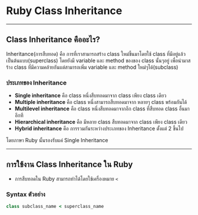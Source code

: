 # Ruby Class Inheritance
---
## Class Inheritance คืออะไร?

Inheritance(การสืบทอด) คือ การที่เราสามารถสร้าง class ใหม่ขึ้นมาโดยใช้ class ที่มีอยู่แล้วเป็นต้นแบบ(superclass) โดยยังมี variable และ method ของของ class นั้นๆอยู่ เพื่อนำมาสร้าง class ที่มีความคล้ายกันแต่สามารถเพิ่ม variable และ method ใหม่ๆได้(subclass)

### ประเภทของ Inheritance
- **Single inheritance** คือ class หนึ่งสืบทอดมาจาก class เพียง class เดียว
- **Multiple inheritance** คือ class หนึ่งสามารถสืบทอดมาจาก หลายๆ class พร้อมกันได้
- **Multilevel inheritance** คือ class หนึ่งสืบทอดมาจากอีก class ที่สืบทอด class อื่นมาอีกที
- **Hierarchical inheritance** คือ มีหลาย class สืบทอดมาจาก class เพียง class เดียว 
- **Hybrid inheritance** คือ การรวมกันระหว่างประเภทของ Inheritance ตั้งแต่ 2 ขึ้นไป
 
โดยภาษา Ruby นั้นรองรับแค่ Single Inheritance

---

## การใช้งาน Class Inheritance ใน Ruby

- การสืบทอดใน Ruby สามารถทำได้โดยใช้เครื่องหมาย `<`
### Syntax ตัวอย่าง
```ruby
class subclass_name < superclass_name 
```
